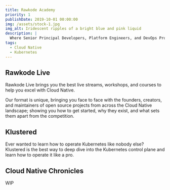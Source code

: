 ```yaml
---
title: Rawkode Academy
priority: 1
publishDate: 2019-10-01 00:00:00
img: /assets/stock-1.jpg
img_alt: Iridescent ripples of a bright blue and pink liquid
description: |
  Where Senior Principal Developers, Platform Engineers, and DevOps Professionals go to expand their knowledge and skills.
tags:
  - Cloud Native
  - Kubernetes
---
```


## Rawkode Live

Rawkode Live brings you the best live streams, workshops, and courses to help you excel with Cloud Native.

Our format is unique, bringing you face to face with the founders, creators, and maintainers of open source projects from across the Cloud Native landscape; showing you how to get started, why they exist, and what sets them apart from the competition.

## Klustered

Ever wanted to learn how to operate Kubernetes like nobody else? Klustered is the best way to deep dive into the Kubernetes control plane and learn how to operate it like a pro.

## Cloud Native Chronicles

WIP

